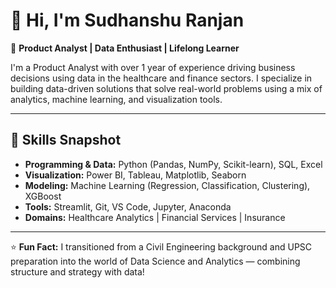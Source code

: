 # 👋 Hi, I'm Sudhanshu Ranjan

🎯 **Product Analyst | Data Enthusiast | Lifelong Learner**

I'm a Product Analyst with over 1 year of experience driving business decisions using data in the healthcare and finance sectors. I specialize in building data-driven solutions that solve real-world problems using a mix of analytics, machine learning, and visualization tools.

---

## 🧠 Skills Snapshot

- **Programming & Data:** Python (Pandas, NumPy, Scikit-learn), SQL, Excel
- **Visualization:** Power BI, Tableau, Matplotlib, Seaborn
- **Modeling:** Machine Learning (Regression, Classification, Clustering), XGBoost
- **Tools:** Streamlit, Git, VS Code, Jupyter, Anaconda
- **Domains:** Healthcare Analytics | Financial Services | Insurance

---
⭐ **Fun Fact:** I transitioned from a Civil Engineering background and UPSC preparation into the world of Data Science and Analytics — combining structure and strategy with data!



<!---
SudhanshuProject/SudhanshuProject is a ✨ special ✨ repository because its `README.md` (this file) appears on your GitHub profile.
You can click the Preview link to take a look at your changes.
--->
